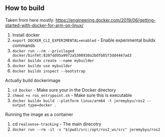 
## How to build

Taken from here mostly: https://engineering.docker.com/2019/06/getting-started-with-docker-for-arm-on-linux/

1. Install docker
2. `export DOCKER_CLI_EXPERIMENTAL=enabled` - Enable experimental buildx commands
3. `docker run --rm --privileged docker/binfmt:820fdd95a9972a5308930a2bdfb8573dd4447ad3`
4. `docker buildx create --name mybuilder`
5. `docker buildx use mybuilder`
6. `docker buildx inspect --bootstrap`

Actually build dockerimage 

1. `cd Docker` - Make sure your in the Docker directory
2. `chmod +x ros_entrypoint.sh` - Make sure this is executable
3. `docker buildx build --platform linux/arm64 -t jeremybyu/ros2 --output type=docker . `

Running the image as a container
1. cd `realsense-tracking` - The main direcotry
1. `docker run --rm -it -v "$(pwd)/src:/opt/ros2_ws/src" jeremybyu/ros2`